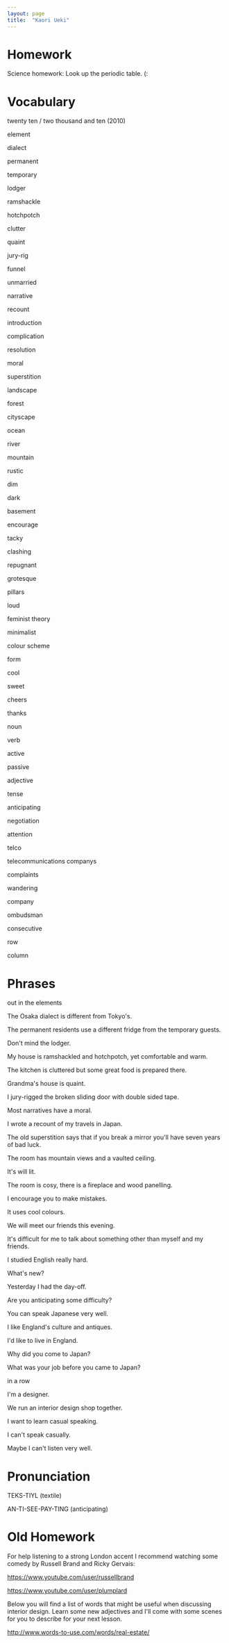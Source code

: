 ```yaml
---
layout: page
title:  "Kaori Ueki"
---
```


Homework
========

Science homework: Look up the periodic table. (:

Vocabulary
==========

twenty ten / two thousand and ten (2010)

element

dialect

permanent

temporary

lodger

ramshackle

hotchpotch

clutter

quaint

jury-rig

funnel

unmarried

narrative

recount

introduction

complication

resolution

moral

superstition

landscape

forest

cityscape

ocean

river

mountain

rustic

dim

dark

basement

encourage

tacky

clashing

repugnant

grotesque

pillars

loud

feminist theory

minimalist

colour scheme

form

cool

sweet

cheers

thanks

noun

verb

active

passive

adjective

tense

anticipating

negotiation

attention

telco

telecommunications companys

complaints

wandering

company

ombudsman

consecutive

row

column


Phrases
=======

out in the elements

The Osaka dialect is different from Tokyo's.

The permanent residents use a different fridge from the temporary guests.

Don't mind the lodger.

My house is ramshackled and hotchpotch, yet comfortable and warm.

The kitchen is cluttered but some great food is prepared there.

Grandma's house is quaint.

I jury-rigged the broken sliding door with double sided tape.

Most narratives have a moral.

I wrote a recount of my travels in Japan.

The old superstition says that if you break a mirror you'll have seven years of bad luck.

The room has mountain views and a vaulted ceiling.

It's will lit.

The room is cosy, there is a fireplace and wood panelling.

I encourage you to make mistakes.

It uses cool colours.

We will meet our friends this evening.

It's difficult for me to talk about something other than myself and my friends.

I studied English really hard.

What's new?

Yesterday I had the day-off.

Are you anticipating some difficulty?

You can speak Japanese very well.

I like England's culture and antiques.

I'd like to live in England.

Why did you come to Japan?

What was your job before you came to Japan?

in a row

I'm a designer.

We run an interior design shop together.

I want to learn casual speaking.

I can't speak casually.

Maybe I can't listen very well.



Pronunciation
=============
TEKS-TIYL (textile)

AN-TI-SEE-PAY-TING (anticipating)


Old Homework
============

For help listening to a strong London accent I recommend watching some comedy by Russell Brand and Ricky Gervais:

<https://www.youtube.com/user/russellbrand>

<https://www.youtube.com/user/plumplard>

Below you will find a list of words that might be useful when discussing interior design. Learn some new adjectives and I'll come with some scenes for you to describe for your next lesson.

<http://www.words-to-use.com/words/real-estate/>
